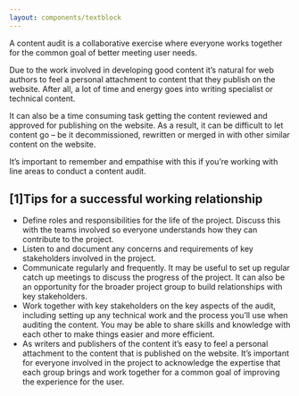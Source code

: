 ```yaml
---
layout: components/textblock
---
```


A content audit is a collaborative exercise where everyone works together for the common goal of better meeting user needs.

Due to the work involved in developing good content it’s natural for web authors to feel a personal attachment to content that they publish on the website. After all, a lot of time and energy goes into writing specialist or technical content.

It can also be a time consuming task getting the content reviewed and approved for publishing on the website. As a result, it can be difficult to let content go – be it decommissioned, rewritten or merged in with other similar content on the website.

It’s important to remember and empathise with this if you’re working with line areas to conduct a content audit.

## [1]Tips for a successful working relationship

- Define roles and responsibilities for the life of the project. Discuss this with the teams involved so everyone understands how they can contribute to the project.
- Listen to and document any concerns and requirements of key stakeholders involved in the project.
- Communicate regularly and frequently. It may be useful to set up regular catch up meetings to discuss the progress of the project. It can also be an opportunity for the broader project group to build relationships with key stakeholders.
- Work together with key stakeholders on the key aspects of the audit, including setting up any technical work and the process you’ll use when auditing the content. You may be able to share skills and knowledge with each other to make things easier and more efficient.
- As writers and publishers of the content it’s easy to feel a personal attachment to the content that is published on the website. It’s important for everyone involved in the project to acknowledge the expertise that each group brings and work together for a common goal of improving the experience for the user.
